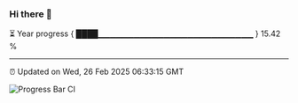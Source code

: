 ### Hi there 👋

⏳ Year progress { ████▁▁▁▁▁▁▁▁▁▁▁▁▁▁▁▁▁▁▁▁▁▁▁▁▁▁ } 15.42 %

---

⏰ Updated on Wed, 26 Feb 2025 06:33:15 GMT

![Progress Bar CI](https://github.com/DhruviPatel157/GitHub-Actions-Demo/workflows/Progress%20Bar%20CI/badge.svg)
